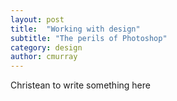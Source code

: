 ```yaml
---
layout: post
title:  "Working with design"
subtitle: "The perils of Photoshop"
category: design
author: cmurray
---
```


Christean to write something here